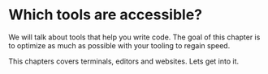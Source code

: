 # Which tools are accessible?

We will talk about tools that help you write code.
The goal of this chapter is to optimize as much as possible with your tooling to regain speed.

This chapters covers terminals, editors and websites. Lets get into it.

